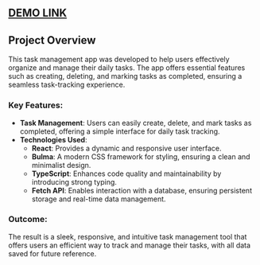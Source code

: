 ## [DEMO LINK](https://patrykyo20.github.io/react_todo-app-with-api/)

## Project Overview

This task management app was developed to help users effectively organize and manage their daily tasks. The app offers essential features such as creating, deleting, and marking tasks as completed, ensuring a seamless task-tracking experience.

### Key Features:
- **Task Management**: Users can easily create, delete, and mark tasks as completed, offering a simple interface for daily task tracking.
- **Technologies Used**:
  - **React**: Provides a dynamic and responsive user interface.
  - **Bulma**: A modern CSS framework for styling, ensuring a clean and minimalist design.
  - **TypeScript**: Enhances code quality and maintainability by introducing strong typing.
  - **Fetch API**: Enables interaction with a database, ensuring persistent storage and real-time data management.

### Outcome:
The result is a sleek, responsive, and intuitive task management tool that offers users an efficient way to track and manage their tasks, with all data saved for future reference.

